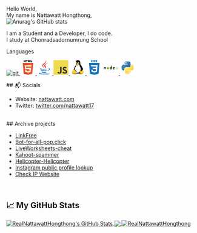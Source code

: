 Hello World,<br>
My name is Nattawatt Hongthong,<br>
![Anurag's GitHub stats](https://github-readme-stats.vercel.app/api?username=RealNattawattHongthong&show_icons=true&theme=radical)<br>

I am a Student and a Developer, I do code.   
I study at Chonradsadornumrung School<br>


Languages   
<p align="left"> 
<a href="https://git-scm.com/" target="_blank" rel="noreferrer"> <img src="https://www.vectorlogo.zone/logos/git-scm/git-scm-icon.svg" alt="git" width="40" height="40"/> </a> 
<a href="https://www.w3.org/html/" target="_blank" rel="noreferrer"> <img src="https://raw.githubusercontent.com/devicons/devicon/master/icons/html5/html5-original-wordmark.svg" alt="html5" width="40" height="40"/> </a> 
<a href="https://www.java.com" target="_blank" rel="noreferrer"> <img src="https://raw.githubusercontent.com/devicons/devicon/master/icons/java/java-original.svg" alt="java" width="40" height="40"/> </a> <a href="https://developer.mozilla.org/en-US/docs/Web/JavaScript" target="_blank" rel="noreferrer"> 
<img src="https://raw.githubusercontent.com/devicons/devicon/master/icons/javascript/javascript-original.svg" alt="javascript" width="40" height="40"/> </a> <a href="https://www.linux.org/" target="_blank" rel="noreferrer"> 
<img src="https://raw.githubusercontent.com/devicons/devicon/master/icons/linux/linux-original.svg" alt="linux" width="40" height="40"/> </a>
 <img src="https://raw.githubusercontent.com/devicons/devicon/master/icons/css3/css3-plain-wordmark.svg" alt="css3" width="40" height="40"/> </a> <a href="https://nodejs.org" target="_blank" rel="noreferrer"> <img src="https://raw.githubusercontent.com/devicons/devicon/master/icons/nodejs/nodejs-original-wordmark.svg" alt="nodejs" width="40" height="40"/> </a> 
  <a href="https://www.python.org" target="_blank" rel="noreferrer"> <img src="https://raw.githubusercontent.com/devicons/devicon/master/icons/python/python-original.svg" alt="python" width="40" height="40"/> </a> </p>
## 📬 Socials

- Website: [nattawatt.com][1]
- Twitter: [twitter.com/nattawatt17][2]
<br>
## Archive projects<br>

- [LinkFree](https://github.com/RealNattawattHongthong/LinkFree)<br>
- [Bot-for-all-pop.click](https://github.com/RealNattawattHongthong/Bot-for-all-pop.click)<br>
- [LiveWorksheets-cheat](https://github.com/RealNattawattHongthong/liveworksheet-cheat)<br>
- [Kahoot-spammer](https://github.com/RealNattawattHongthong/kahoot-spammer)<br>
- [Helicopter-Helicopter](https://github.com/RealNattawattHongthong/Helicopter-Helicopter)<br>
- [Instagram public profile lookup](https://github.com/RealNattawattHongthong/Instagram-Lookup)<br>
- [Check IP Website](https://github.com/RealNattawattHongthong/checkipwebsite)<br>
<br>

## &#x1f4c8; My GitHub Stats

<a href="https://github.com/RealNattawattHongthong">
  <img align="center" src="https://github-readme-stats.vercel.app/api?username=realnattawatthongthong&theme=github_dark" alt="RealNattawattHongthong's GitHub Stats" height="230"/>
</a>

<a href="https://github.com/RealNattawattHongthong">
  <img align="center" src="https://github-readme-stats.vercel.app/api/top-langs/?username=realnattawatthongthong&theme=github_dark" height="230"/>
</a>

<a href="https://github.com/RealNattawattHongthong">
  <img align="center" src="https://github-readme-streak-stats.herokuapp.com/?user=realnattawatthongthong&" alt="RealNattawattHongthong" /></p>
</a>

[1]: https://nattawatt.com/
[2]: https://twitter.com/intent/follow?screen_name=nattawatt17
[3]: https://github.com/RealNattawattHongthong/
[5]: https://github.com/RealNattawattHongthong/
